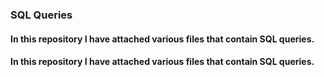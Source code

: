 ### SQL Queries

#### In this repository I have attached various files that contain SQL queries.

#### In this repository I have attached various files that contain SQL queries. 

